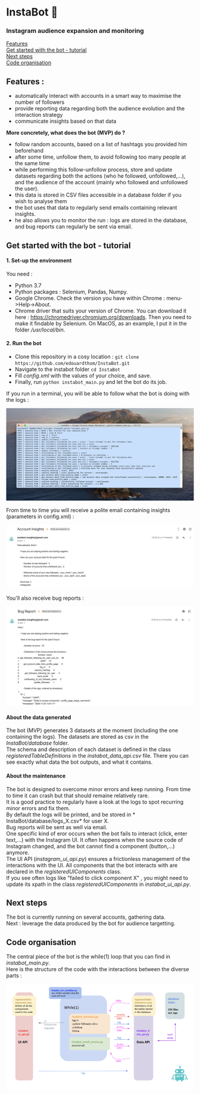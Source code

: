 # InstaBot 🤖  
    
### Instagram audience expansion and monitoring  
  
[Features](#part1)  
[Get started with the bot - tutorial](#part2)  
[Next steps](#part3)  
[Code organisation](#part4)   
   
## Features :  
* automatically interact with accounts in a smart way to maximise the number of followers 
* provide reporting data regarding both the audience evolution and the interaction strategy 
* communicate insights based on that data  
   
**More concretely, what does the bot (MVP) do ?**  
* follow random accounts, based on a list of hashtags you provided him beforehand  
* after some time, unfollow them, to avoid following too many people at the same time
* while performing this follow-unfollow process, store and update datasets regarding both the actions (who he followed, unfollowed,...), and the audience of the account (mainly who followed and unfollowed the user).  
* this data is stored in CSV files accessible in a database folder if you wish to analyse them  
* the bot uses that data to regularly send emails containing relevant insights.  
* he also allows you to monitor the run : logs are stored in the database, and bug reports can regularly be sent via email.  
    
## Get started with the bot - tutorial  
#### 1. Set-up the environment 
You need :  
* Python 3.7
* Python packages : Selenium, Pandas, Numpy.  
* Google Chrome. Check the version you have within Chrome : menu->Help->About.
* Chrome driver that suits your version of Chrome. You can download it here : https://chromedriver.chromium.org/downloads. Then you need to make it findable by Selenium. On MacOS, as an example, I put it in the folder */usr/local/bin*.  
#### 2. Run the bot
* Clone this repository in a cosy location : `git clone https://github.com/edouardthom/InstaBot.git`
* Navigate to the instabot folder `cd InstaBot`  
* Fill *config.xml* with the values of your choice, and save.  
* Finally, run `python instabot_main.py` and let the bot do its job.      
  
If you run in a terminal, you will be able to follow what the bot is doing with the logs :  
  
![Alt text](/documentation/screenshot_terminal.png?raw=true)  
  
From time to time you will receive a polite email containing insights (parameters in config.xml) :  

![Alt text](/documentation/screenshot_insights_email.png?raw=true)   
  
You'll also receive bug reports :  

![Alt text](/documentation/screenshot_bug_report.png?raw=true)  
   
#### About the data generated  
The bot (MVP) generates 3 datasets at the moment (including the one containing the logs).
The datasets are stored as csv in the *InstaBot/database* folder.  
The schema and description of each dataset is defined in the class *registeredTableDefinitions* in the *instabot_data_api.csv* file. There you can see exactly what data the bot outputs, and what it contains.
#### About the maintenance  
The bot is designed to overcome minor errors and keep running. From time to time it can crash but that should remaine relatively rare.    
It is a good practice to regularly have a look at the logs to spot recurring minor errors and fix them.  
By default the logs will be printed, and be stored in * InstaBot/database/logs_X.csv* for user X.  
Bug reports will be sent as well via email.  
One specific kind of eror occurs when the bot fails to interact (click, enter text,...) with the Instagram UI. It often happens when the source code of Instagram changed, and the bot cannot find a component (button,...) anymore.  
The UI API (*instagram_ui_api.py*) ensures a frictionless management of the interactions with the UI. All components that the bot interacts with are declared in the *registeredUIComponents* class.  
If you see often logs like "failed to click component X" , you might need to update its xpath in the class *registeredUIComponents* in *instabot_ui_api.py*.
   
## Next steps
The bot is currently running on several accounts, gathering data.   
Next : leverage the data produced by the bot for audience targetting.
      
## Code organisation   
The central piece of the bot is the while(1) loop that you can find in *instabot_main.py*.  
Here is the structure of the code with the interactions between the diverse parts :  
   
![Alt text](/documentation/code_structure.png?raw=true "Structure of the code")